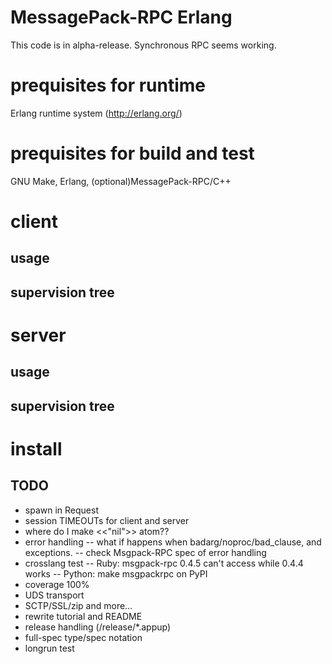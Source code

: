 MessagePack-RPC Erlang
======================

This code is in alpha-release. Synchronous RPC seems working.

# prequisites for runtime
Erlang runtime system (http://erlang.org/)

# prequisites for build and test
GNU Make, Erlang, (optional)MessagePack-RPC/C++

# client

## usage

## supervision tree

# server

## usage

## supervision tree

# install

## TODO

- spawn in Request
- session TIMEOUTs for client and server
- where do I make <<"nil">> atom??
- error handling 
-- what if happens when badarg/noproc/bad_clause, and exceptions.
-- check Msgpack-RPC spec of error handling
- crosslang test
-- Ruby: msgpack-rpc 0.4.5 can't access while 0.4.4 works
-- Python: make msgpackrpc on PyPI
- coverage 100%
- UDS transport
- SCTP/SSL/zip and more...
- rewrite tutorial and README
- release handling (/release/*.appup)
- full-spec type/spec notation
- longrun test
